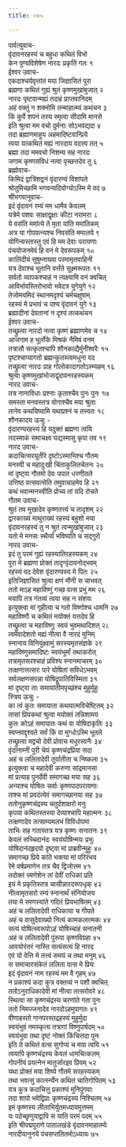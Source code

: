 ```yaml
---
title: ०७५

---
```

पार्वत्युवाच-  
वृंदावनरहस्यं च बहुधा कथितं विभो  
केन पुण्यविशेषेण नारदः प्रकृतिं गतः १  
ईश्वर उवाच-  
एकदाश्चर्यवृत्तांतं मया जिज्ञासितं पुरा  
ब्रह्मणा कथितं गुह्यं श्रुतं कृष्णमुखांबुजात् २  
नारदः पृष्टवान्मह्यं तदाहं प्राप्तवानिदम्  
अहं वक्तुं न शक्नोमि तन्माहात्म्यं कथंचन ३  
किं कुर्वे शपनं तस्य स्मृत्वा सीदामि मानसे  
इति श्रुत्वा मम वचो दुर्मनाः सोऽभवद्यदा ४  
तदा ब्रह्माणमाहूय अहमादिष्टवान्प्रिये  
त्वया यत्कथितं मह्यं नारदाय वदस्व तत् ५  
ब्रह्मा तदा ममवचो निशम्य सह नारदः  
जगाम कृष्णसविधं नत्वा पृच्छत्तदेव तु ६  
ब्रह्मोवाच-  
किमिदं द्वात्रिंशद्वनं वृंदारण्यं विशांपते  
श्रोतुमिच्छामि भगवन्यदियोग्योऽस्मि मे वद ७  
श्रीभगवानुवाच-  
इदं वृंदावनं रम्यं मम धामैव केवलम्  
यत्रेमे पशवः साक्षाद्वृक्षाः कीटा नरामराः ८  
ये वसंति ममांत्ये ते मृता यांति ममांतिकम्  
अत्र या गोपपत्न्यश्च निवसंति ममालये ९  
योगिन्यस्तास्तु एवं हि मम देवाः परायणाः  
पंचयोजनमेवं हि वनं मे देवरूपकम् १०  
कालिंदीयं सुषुम्नाख्या परमामृतवाहिनी  
यत्र देवाश्च भूतानि वर्त्तंते सूक्ष्मरूपतः ११  
सर्वतो व्यापकश्चाहं न त्यक्ष्यामि वनं क्वचित्  
आविर्भावस्तिरोभावो भवेदत्र युगेयुगे १२  
तेजोमयमिदं स्थानमदृश्यं चर्मचक्षुषाम्  
रहस्यं मे प्रभावं च पश्य वृंदावनं युगे १३  
ब्रह्मादीनां देवतानां न दृश्यं तत्कथंचन  
ईश्वर उवाच-  
तच्छ्रुत्वा नारदो नत्वा कृष्णं ब्रह्माणमेव च १४  
आजगाम ह भूर्लोके मिश्रकं नैमिषं वनम्  
तत्रासौ सत्कृतश्चापि शौनकाद्यैर्मुनीश्वरैः १५  
पृष्टश्चाप्यागतो ब्रह्मन्कुतस्त्वमधुना वद  
तच्छ्रुत्वा नारदः प्राह गोलोकादागतोऽस्म्यहम् १६  
श्रुत्वा कृष्णमुखांभोजाद्वृंदावनरहस्यकम्  
नारद उवाच-  
तत्र नानाविधाः प्रश्नाः कृताश्चैव पुनः पुनः १७  
समस्ता मनवस्तत्र योगाश्चैव मया श्रुताः  
तानेव कथयिष्यामि यथाप्रश्नं च तत्त्वतः १८  
शौनकादय ऊचुः -  
वृंदारण्यरहस्यं हि यदुक्तं ब्रह्मणा त्वयि  
तदस्माकं समाचक्ष्व यद्यस्मासु कृपा तव १९  
नारद उवाच-  
कदाचित्सरयूतीरे दृष्टोऽस्माभिश्च गौतमः  
मनस्वी च महादुःखी चिंताकुलितचेतनः २०  
मां दृष्ट्वा गौतमो देवः पपात धरणीतले  
उत्तिष्ठ वत्सवत्सेति तमुवाचाहमेव हि २१  
कथं भवान्मनस्वीति प्रोच्य तां यदि रोचते  
गौतम उवाच-  
श्रुतं तव मुखादेव कृष्णतत्त्वं च तादृशम् २२  
द्वारकाख्यं माथुराख्यं रहस्यं बहुशो मया  
वृंदावनरहस्यं तु न श्रुतं त्वन्मुखांबुजात् २३  
यतो मे मनसः स्थैर्य्यं भविष्यति च सद्गुरो  
नारद उवाच-  
इदं तु परमं गुह्यं रहस्यातिरहस्यकम् २४  
पुरा मे ब्रह्मणा प्रोक्तं तादृग्वृंदावनोद्भवम्  
रहस्यं वद देवेश वृंदारण्यस्य मे पितः २५  
इतिजिज्ञासितं श्रुत्वा क्षणं मौनी स चाभवत्  
ततो माऽह महाविष्णुं गच्छ वत्स प्रभुं मम २६  
मयापि तत्र गंतव्यं त्वया सह न संशयः  
इत्युक्त्वा मां गृहीत्वा च गतो विष्णोश्च धामनि २७  
महाविष्णौ च कथितं मयोक्तं यत्तदेव हि  
तच्छ्रुत्वा च महाविष्णुः स्वयं भुवमथादिशत् २८  
त्वमेवादेशतो मह्यं नीत्वा वै नारदं मुनिम्  
स्नानाय विनियुंक्ष्वामुं सरस्यमृतसंज्ञके २९  
महाविष्णुसमादिष्टः स्वयंभूर्मां तथाकरोत्  
तत्रामृतसरश्चाहं प्रविश्य स्नानमाचरम् ३०  
तत्क्षणात्तत्सरः पारे योषितां सविधेऽभवम्  
सर्वलक्षणसपन्ना योषिद्रूपातिविस्मिता ३१  
मां दृष्ट्वा ताः समायांतीमपृच्छंश्च मुहुर्मुहुः  
स्त्रिय ऊचुः -  
का त्वं कुतः समायाता कथयात्मविचेष्टितम् ३२  
तासां प्रियकथां श्रुत्वा मयोक्तं तन्निशामय  
कुतः कोऽहं समायातः कथं वा योषिदाकृतिः ३३  
स्वप्नवद्दृश्यते सर्वं किं वा मुग्धोऽस्मि भूतले  
तच्छ्रुत्वा मद्वचो देवी प्रोवाच मधुरस्वनैः ३४  
वृंदानाम्नी पुरी चेयं कृष्णचंद्रप्रिया सदा  
अहं च ललितादेवी तुर्यातीता च निष्कला ३५  
इत्युक्त्वा च महादेवी करुणा सांद्रमानसा  
मां प्रत्याह पुनर्देवी समागच्छ मया सह ३६  
अन्याश्च योषितः सर्वाः कृष्णपादपरायणाः  
ताश्च मां प्रवदंत्येवं समागच्छानया सह ३७  
ततोनुकृष्णचंद्रस्य चतुर्दशाक्षरो मनुः  
कृपया कथितस्तस्या देव्याश्चापि महात्मनः ३८  
तत्क्षणादेव तत्साम्यमलभं विविधोपमा  
ताभिः सह गतास्तत्र यत्र कृष्णः सनातनः ३९  
केवलं सच्चिदानंदः स्वयंयोषिन्मयः प्रभुः  
योषिदानंदहृदयो दृष्ट्वा मां प्राब्रवीन्मुहुः ४०  
समागच्छ प्रिये कांते भक्त्या मां परिरंभय  
रेमे वर्षप्रमाणेन तत्र चैव द्विजोत्तम ४१  
तदोक्तं रमणेशेन तां देवीं राधिकां प्रति  
इयं मे प्रकृतिस्तत्र चासीन्नारदरूपधृक् ४२  
नीत्वामृतसरो रम्यं स्नानार्थं संनियोजय  
तया मे रमणस्यांते गदितं प्रियभाषितम् ४३  
अहं च ललितादेवी राधिकाया च गीयते  
अहं च वासुदेवाख्यो नित्यं कामकलात्मकः ४४  
सत्यं योषित्स्वरूपोऽहं योषिच्चाहं सनातनी  
अहं च ललितादेवी पुंरूपा कृष्णविग्रहा ४५  
आवयोरंतरं नास्ति सत्यंसत्यं हि नारद  
एवं यो वेत्ति मे तत्त्वं समयं च तथा मनुम् ४६  
स समाचारसंकेतं ललिता वत्स मे प्रियः  
इदं वृंदावनं नाम रहस्यं मम वै गृहम् ४७  
न प्रकाश्यं कदा कुत्र वक्तव्यं न पशौ क्वचित्  
ततोऽनुराधिकादेवी मां नीत्वा तत्सरोवरे ४८  
स्थित्वा सा कृष्णचंद्रस्य चरणांते गता पुनः  
ततो निमज्जनादेव नारदोऽहमुपागतः ४९  
वीणाहस्तो गानपरस्तद्रहस्यं मुहुर्मुदा  
स्वयंभुवं नमस्कृत्य तत्रागां विष्णुपार्षदम् ५०  
स्वयंभुवा तथा दृष्टं नोक्तं किंचित्तदा पुनः  
इति ते कथितं वत्स सुगोप्यं च मया त्वयि ५१  
त्वयापि कृष्णचंद्रस्य केवलं धामचित्कलम्  
गोपनीयं प्रयत्नेन मातुर्जारइव प्रियम् ५२  
यथा प्रोक्तं मया शिष्ये गौतमे सरहस्यकम्  
तथा भवत्सु कार्त्स्न्येन कथितं चातिगोपितम् ५३  
यत्र कुत्र कदाचित्तु प्रकाश्यं मुनिपुंगवाः  
तदा शापो भवेद्विप्राः कृष्णचंद्रस्य निश्चितम् ५४  
इमं कृष्णस्य लीलाभिर्युतमध्यायमुत्तमम्  
यः पठेच्छृणुयाद्वापि स याति परमं पदम् ५५  
इति श्रीपद्मपुराणे पातालखंडे वृंदावनमाहात्म्ये  
नारदीयानुनये पंचसप्ततितमोऽध्यायः ७५
